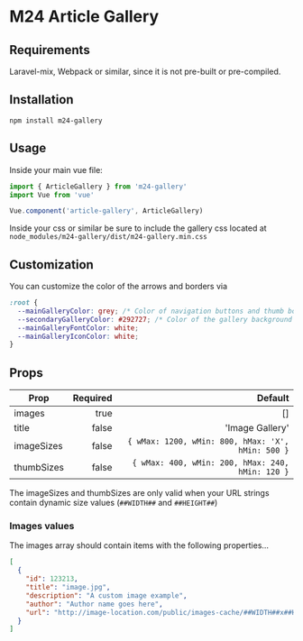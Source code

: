 # M24 Article Gallery

## Requirements

Laravel-mix, Webpack or similar, since it is not pre-built or pre-compiled.

## Installation

`npm install m24-gallery`

## Usage

Inside your main vue file:

```javascript
import { ArticleGallery } from 'm24-gallery'
import Vue from 'vue'

Vue.component('article-gallery', ArticleGallery)
```

Inside your css or similar be sure to include the gallery css located at `node_modules/m24-gallery/dist/m24-gallery.min.css`

## Customization

You can customize the color of the arrows and borders via

```css
:root {
  --mainGalleryColor: grey; /* Color of navigation buttons and thumb borders */
  --secondaryGalleryColor: #292727; /* Color of the gallery background */
  --mainGalleryFontColor: white;
  --mainGalleryIconColor: white;
}
```

## Props

| Prop | Required | Default |
| ---- | ----: | ----: |
| images | true | [] |
| title | false | 'Image Gallery' |
| imageSizes | false | `{ wMax: 1200, wMin: 800, hMax: 'X', hMin: 500 }` |
| thumbSizes | false | `{ wMax: 400, wMin: 200, hMax: 240, hMin: 120 }` |

The imageSizes and thumbSizes are only valid when your URL strings contain dynamic size values (`##WIDTH##` and `##HEIGHT##`)

### Images values

The images array should contain items with the following properties...

```json
[
  {
    "id": 123213,
    "title": "image.jpg",
    "description": "A custom image example",
    "author": "Author name goes here",
    "url": "http://image-location.com/public/images-cache/##WIDTH##x##HEIGHT##/2019/11/20/caee7c0e9c8cdf002a924d508044571a/5ddae71a1377e/caee7c0e9c8cdf002a924d508044571a.jpeg"
  }
]
```
